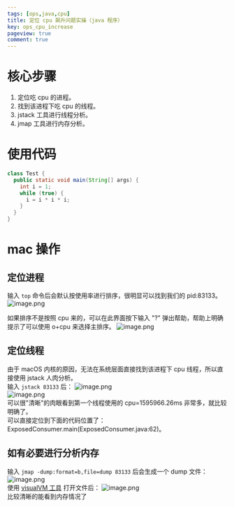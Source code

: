 ```yaml
---
tags: [ops,java,cpu]
title: 定位 cpu 飙升问题实操（java 程序）
key: ops_cpu_increase
pageview: true
comment: true
---
```


# 核心步骤
1. 定位吃 cpu 的进程。
2. 找到该进程下吃 cpu 的线程。
3. jstack 工具进行线程分析。
4. jmap 工具进行内存分析。

# 使用代码
```java
class Test {
  public static void main(String[] args) {
    int i = 1;
    while (true) {
      i = i * i * i;
    }
  }
}
```

# mac 操作
## 定位进程 
输入 `top` 命令后会默认按使用率进行排序，很明显可以找到我们的 pid:83133。
![image.png](https://i.loli.net/2020/04/14/M2XEWF8SmJrdVIl.png)  

如果排序不是按照 cpu 来的，可以在此界面按下输入 "?" 弹出帮助，帮助上明确提示了可以使用 o+cpu 来选择主排序。
![image.png](https://i.loli.net/2020/04/14/QwhU3mB68kpiEoZ.png)

## 定位线程
由于 macOS 内核的原因，无法在系统层面直接找到该进程下 cpu 线程，所以直接使用 jstack 人肉分析。  
输入 `jstack 83133` 后：
![image.png](https://i.loli.net/2020/04/14/WZqou1Yl5Ba9i3J.png)  
![image.png](https://i.loli.net/2020/04/14/4j17RPmrbUZW3QX.png)  
可以很"清晰"的肉眼看到第一个线程使用的 cpu=1595966.26ms 非常多，就比较明确了。  
可以直接定位到下面的代码位置了：ExposedConsumer.main(ExposedConsumer.java:62)。

## 如有必要进行分析内存
输入 `jmap -dump:format=b,file=dump 83133` 后会生成一个 dump 文件：
![image.png](https://i.loli.net/2020/04/14/jhTpQ4rRcGgE6IS.png)  
使用 [visualVM 工具](https://visualvm.github.io/download.html) 打开文件后： 
![image.png](https://i.loli.net/2020/04/14/dOJHyWQm7fAXrv6.png)  
比较清晰的能看到内存情况了

